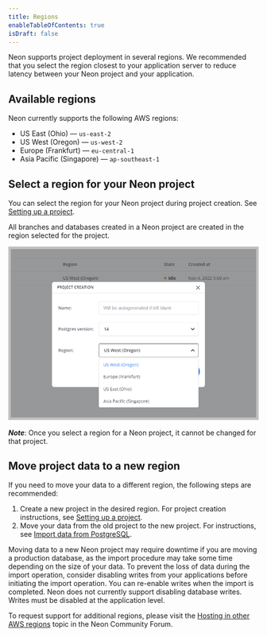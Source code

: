 ```yaml
---
title: Regions
enableTableOfContents: true
isDraft: false
---
```

Neon supports project deployment in several regions. We recommended that you select the region closest to your application server to reduce latency between your Neon project and your application.

## Available regions

Neon currently supports the following AWS regions:

- US East (Ohio) &mdash; `us-east-2`
- US West (Oregon) &mdash; `us-west-2`
- Europe (Frankfurt) &mdash; `eu-central-1`
- Asia Pacific (Singapore) &mdash; `ap-southeast-1`

## Select a region for your Neon project

You can select the region for your Neon project during project creation. See [Setting up a project](../../get-started-with-neon/setting-up-a-project).

All branches and databases created in a Neon project are created in the region selected for the project.

![Select region image](./images/project_creation_regions.png)

_**Note**_: Once you select a region for a Neon project, it cannot be changed for that project.

## Move project data to a new region

If you need to move your data to a different region, the following steps are recommended:

1. Create a new project in the desired region. For project creation instructions, see [Setting up a project](../../get-started-with-neon/setting-up-a-project).
1. Move your data from the old project to the new project. For instructions, see [Import data from PostgreSQL](../../how-to-guides/import-an-existing-database).

Moving data to a new Neon project may require downtime if you are moving a production database, as the import procedure may take some time depending on the size of your data. To prevent the loss of data during the import operation, consider disabling writes from your applications before initiating the import operation. You can re-enable writes when the import is completed. Neon does not currently support disabling database writes. Writes must be disabled at the application level.

To request support for additional regions, please visit the [Hosting in other AWS regions](https://community.neon.tech/t/hosting-in-other-aws-regions/81/5) topic in the Neon Community Forum.
